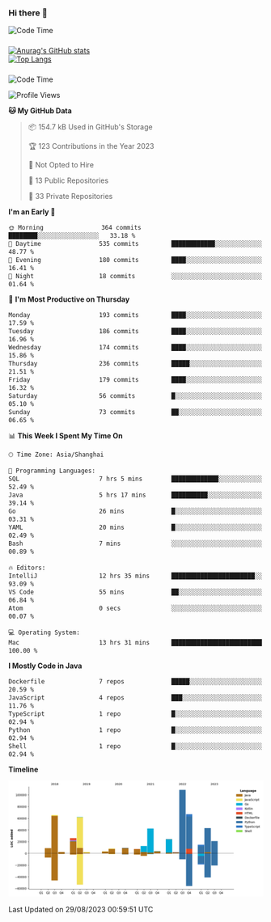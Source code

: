 ### Hi there 👋 

![Code Time](https://img.shields.io/endpoint?style=flat&url=https://codetime-api.datreks.com/badge/1061?logoColor=white%26project=%26recentMS=0%26showProject=false)

<!--
**Muyiafan/Muyiafan** is a ✨ _special_ ✨ repository because its `README.md` (this file) appears on your GitHub profile.

Here are some ideas to get you started:

- 🔭 I’m currently working on ...
- 🌱 I’m currently learning ...
- 👯 I’m looking to collaborate on ...
- 🤔 I’m looking for help with ...
- 💬 Ask me about ...
- 📫 How to reach me: ...
- 😄 Pronouns: ...
- ⚡ Fun fact: ...
-->

### 

[![Anurag's GitHub stats](https://github-readme-stats.vercel.app/api?username=Muyiafan)](https://github.com/anuraghazra/github-readme-stats)
<br>
[![Top Langs](https://github-readme-stats.vercel.app/api/top-langs/?username=Muyiafan)](https://github.com/anuraghazra/github-readme-stats)

### 

<!--START_SECTION:waka-->
![Code Time](http://img.shields.io/badge/Code%20Time-5%2C891%20hrs%2016%20mins-blue)

![Profile Views](http://img.shields.io/badge/Profile%20Views-0-blue)

**🐱 My GitHub Data** 

> 📦 154.7 kB Used in GitHub's Storage 
 > 
> 🏆 123 Contributions in the Year 2023
 > 
> 🚫 Not Opted to Hire
 > 
> 📜 13 Public Repositories 
 > 
> 🔑 33 Private Repositories 
 > 
**I'm an Early 🐤** 

```text
🌞 Morning                364 commits         ████████░░░░░░░░░░░░░░░░░   33.18 % 
🌆 Daytime                535 commits         ████████████░░░░░░░░░░░░░   48.77 % 
🌃 Evening                180 commits         ████░░░░░░░░░░░░░░░░░░░░░   16.41 % 
🌙 Night                  18 commits          ░░░░░░░░░░░░░░░░░░░░░░░░░   01.64 % 
```
📅 **I'm Most Productive on Thursday** 

```text
Monday                   193 commits         ████░░░░░░░░░░░░░░░░░░░░░   17.59 % 
Tuesday                  186 commits         ████░░░░░░░░░░░░░░░░░░░░░   16.96 % 
Wednesday                174 commits         ████░░░░░░░░░░░░░░░░░░░░░   15.86 % 
Thursday                 236 commits         █████░░░░░░░░░░░░░░░░░░░░   21.51 % 
Friday                   179 commits         ████░░░░░░░░░░░░░░░░░░░░░   16.32 % 
Saturday                 56 commits          █░░░░░░░░░░░░░░░░░░░░░░░░   05.10 % 
Sunday                   73 commits          ██░░░░░░░░░░░░░░░░░░░░░░░   06.65 % 
```


📊 **This Week I Spent My Time On** 

```text
🕑︎ Time Zone: Asia/Shanghai

💬 Programming Languages: 
SQL                      7 hrs 5 mins        █████████████░░░░░░░░░░░░   52.49 % 
Java                     5 hrs 17 mins       ██████████░░░░░░░░░░░░░░░   39.14 % 
Go                       26 mins             █░░░░░░░░░░░░░░░░░░░░░░░░   03.31 % 
YAML                     20 mins             █░░░░░░░░░░░░░░░░░░░░░░░░   02.49 % 
Bash                     7 mins              ░░░░░░░░░░░░░░░░░░░░░░░░░   00.89 % 

🔥 Editors: 
IntelliJ                 12 hrs 35 mins      ███████████████████████░░   93.09 % 
VS Code                  55 mins             ██░░░░░░░░░░░░░░░░░░░░░░░   06.84 % 
Atom                     0 secs              ░░░░░░░░░░░░░░░░░░░░░░░░░   00.07 % 

💻 Operating System: 
Mac                      13 hrs 31 mins      █████████████████████████   100.00 % 
```

**I Mostly Code in Java** 

```text
Dockerfile               7 repos             █████░░░░░░░░░░░░░░░░░░░░   20.59 % 
JavaScript               4 repos             ███░░░░░░░░░░░░░░░░░░░░░░   11.76 % 
TypeScript               1 repo              █░░░░░░░░░░░░░░░░░░░░░░░░   02.94 % 
Python                   1 repo              █░░░░░░░░░░░░░░░░░░░░░░░░   02.94 % 
Shell                    1 repo              █░░░░░░░░░░░░░░░░░░░░░░░░   02.94 % 
```



**Timeline**

![Lines of Code chart](https://raw.githubusercontent.com/Muyiafan/Muyiafan/main/assets/bar_graph.png)


 Last Updated on 29/08/2023 00:59:51 UTC
<!--END_SECTION:waka-->
